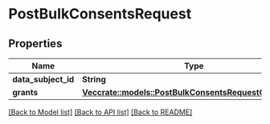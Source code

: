 # PostBulkConsentsRequest

## Properties

Name | Type | Description | Notes
------------ | ------------- | ------------- | -------------
**data_subject_id** | **String** |  | 
**grants** | [**Vec<crate::models::PostBulkConsentsRequestGrantsInner>**](post_bulk_consents_request_grants_inner.md) |  | 

[[Back to Model list]](../README.md#documentation-for-models) [[Back to API list]](../README.md#documentation-for-api-endpoints) [[Back to README]](../README.md)


